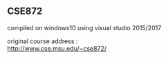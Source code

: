 ## CSE872
  
compiled on windows10 using visual studio 2015/2017  
  
original course address :  
http://www.cse.msu.edu/~cse872/  